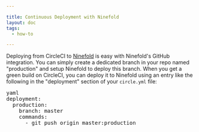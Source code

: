 ```yaml
---

title: Continuous Deployment with Ninefold
layout: doc
tags:
  - how-to

---
```


Deploying from CircleCI to [Ninefold](https://ninefold.com/) is easy with Ninefold's GitHub integration.
You can simply create a dedicated branch in your repo named "production" and setup Ninefold to deploy
this branch. When you get a green build on CircleCI, you can deploy it to Ninefold using an entry like
the following in the "deployment" section of your `circle.yml` file:

<pre>
yaml
deployment:
  production:
    branch: master
    commands:
      - git push origin master:production
</pre>
